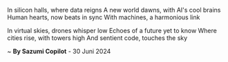 In silicon halls, where data reigns
A new world dawns, with AI's cool brains
Human hearts, now beats in sync
With machines, a harmonious link

In virtual skies, drones whisper low
Echoes of a future yet to know
Where cities rise, with towers high
And sentient code, touches the sky

~ <b>By Sazumi Copilot</b> - 30 Juni 2024